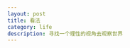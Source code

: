 ```yaml
---
layout: post
title: 看法
category: life
description: 寻找一个理性的视角去观察世界
---
```

[Aisin]:    http://asin.github.com  "Aisin"
